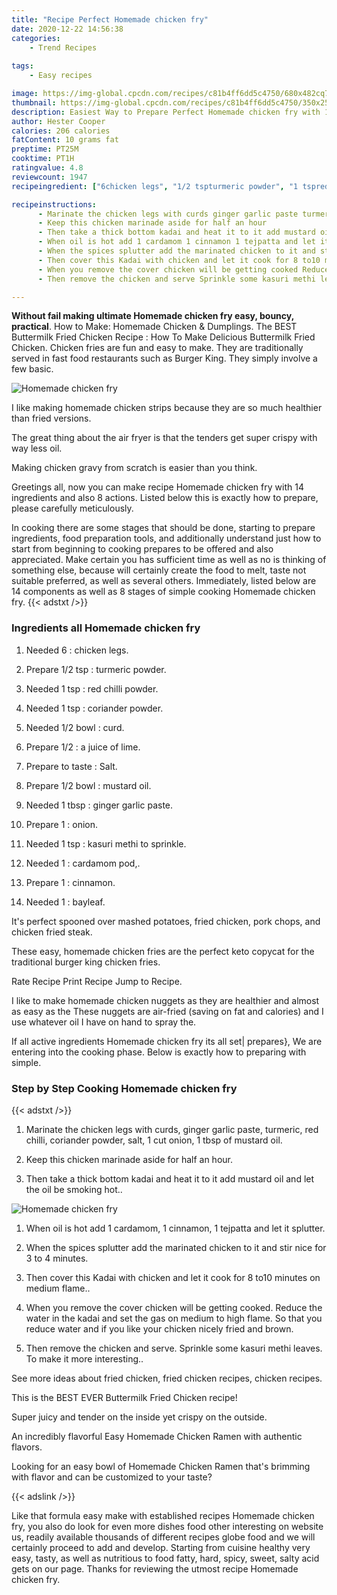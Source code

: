 ```yaml
---
title: "Recipe Perfect Homemade chicken fry"
date: 2020-12-22 14:56:38
categories:
    - Trend Recipes
    
tags:
    - Easy recipes

image: https://img-global.cpcdn.com/recipes/c81b4ff6dd5c4750/680x482cq70/homemade-chicken-fry-recipe-main-photo.jpg
thumbnail: https://img-global.cpcdn.com/recipes/c81b4ff6dd5c4750/350x250cq70/homemade-chicken-fry-recipe-main-photo.jpg
description: Easiest Way to Prepare Perfect Homemade chicken fry with 14 ingredients and 8 stages of easy cooking.
author: Hester Cooper
calories: 206 calories
fatContent: 10 grams fat
preptime: PT25M
cooktime: PT1H
ratingvalue: 4.8
reviewcount: 1947
recipeingredient: ["6chicken legs", "1/2 tspturmeric powder", "1 tspred chilli powder", "1 tspcoriander powder", "1/2    bowlcurd", "1/2a juice of lime", "to tasteSalt", "1/2 bowlmustard oil", "1 tbspginger garlic paste", "1onion", "1 tspkasuri methi to sprinkle", "1cardamom pod", "1cinnamon", "1bayleaf"]

recipeinstructions: 
      - Marinate the chicken legs with curds ginger garlic paste turmeric red chilli coriander powder salt 1 cut onion 1 tbsp of mustard oil 
      - Keep this chicken marinade aside for half an hour 
      - Then take a thick bottom kadai and heat it to it add mustard oil and let the oil be smoking hot 
      - When oil is hot add 1 cardamom 1 cinnamon 1 tejpatta and let it splutter 
      - When the spices splutter add the marinated chicken to it and stir nice for 3 to 4 minutes 
      - Then cover this Kadai with chicken and let it cook for 8 to10 minutes on medium flame 
      - When you remove the cover chicken will be getting cooked Reduce the water in the kadai and set the gas on medium to high flame So that you reduce water and if you like your chicken nicely fried and brown 
      - Then remove the chicken and serve Sprinkle some kasuri methi leaves To make it more interesting

---
```




**Without fail making ultimate Homemade chicken fry easy, bouncy, practical**. How to Make: Homemade Chicken &amp; Dumplings. The BEST Buttermilk Fried Chicken Recipe : How To Make Delicious Buttermilk Fried Chicken. Chicken fries are fun and easy to make. They are traditionally served in fast food restaurants such as Burger King. They simply involve a few basic.


![Homemade chicken fry](https://img-global.cpcdn.com/recipes/c81b4ff6dd5c4750/680x482cq70/homemade-chicken-fry-recipe-main-photo.jpg "Homemade chicken fry")



I like making homemade chicken strips because they are so much healthier than fried versions.

The great thing about the air fryer is that the tenders get super crispy with way less oil.

Making chicken gravy from scratch is easier than you think.


Greetings all, now you can make recipe Homemade chicken fry with 14 ingredients and also 8 actions. Listed below this is exactly how to prepare, please carefully meticulously.

In cooking there are some stages that should be done, starting to prepare ingredients, food preparation tools, and additionally understand just how to start from beginning to cooking prepares to be offered and also appreciated. Make certain you has sufficient time as well as no is thinking of something else, because will certainly create the food to melt, taste not suitable preferred, as well as several others. Immediately, listed below are 14 components as well as 8 stages of simple cooking Homemade chicken fry.
{{< adstxt />}}

### Ingredients all Homemade chicken fry


1. Needed 6 : chicken legs.

1. Prepare 1/2 tsp : turmeric powder.

1. Needed 1 tsp : red chilli powder.

1. Needed 1 tsp : coriander powder.

1. Needed 1/2    bowl : curd.

1. Prepare 1/2 : a juice of lime.

1. Prepare to taste : Salt.

1. Prepare 1/2 bowl : mustard oil.

1. Needed 1 tbsp : ginger garlic paste.

1. Prepare 1 : onion.

1. Needed 1 tsp : kasuri methi to sprinkle.

1. Needed 1 : cardamom pod,.

1. Prepare 1 : cinnamon.

1. Needed 1 : bayleaf.


It&#39;s perfect spooned over mashed potatoes, fried chicken, pork chops, and chicken fried steak.

These easy, homemade chicken fries are the perfect keto copycat for the traditional burger king chicken fries.

Rate Recipe Print Recipe Jump to Recipe.

I like to make homemade chicken nuggets as they are healthier and almost as easy as the These nuggets are air-fried (saving on fat and calories) and I use whatever oil I have on hand to spray the.


If all active ingredients Homemade chicken fry its all set| prepares}, We are entering into the cooking phase. Below is exactly how to preparing with simple.

### Step by Step Cooking Homemade chicken fry

{{< adstxt />}}


1. Marinate the chicken legs with curds, ginger garlic paste, turmeric, red chilli, coriander powder, salt, 1 cut onion, 1 tbsp of mustard oil.



1. Keep this chicken marinade aside for half an hour.



1. Then take a thick bottom kadai and heat it to it add mustard oil and let the oil be smoking hot..



![Homemade chicken fry](https://img-global.cpcdn.com/steps/32aaff5da6afd6ba/160x128cq70/homemade-chicken-fry-recipe-step-3-photo.jpg" "Homemade chicken fry")



1. When oil is hot add 1 cardamom, 1 cinnamon, 1 tejpatta and let it splutter.



1. When the spices splutter add the marinated chicken to it and stir nice for 3 to 4 minutes.



1. Then cover this Kadai with chicken and let it cook for 8 to10 minutes on medium flame..



1. When you remove the cover chicken will be getting cooked. Reduce the water in the kadai and set the gas on medium to high flame. So that you reduce water and if you like your chicken nicely fried and brown.



1. Then remove the chicken and serve. Sprinkle some kasuri methi leaves. To make it more interesting..




See more ideas about fried chicken, fried chicken recipes, chicken recipes.

This is the BEST EVER Buttermilk Fried Chicken recipe!

Super juicy and tender on the inside yet crispy on the outside.

An incredibly flavorful Easy Homemade Chicken Ramen with authentic flavors.

Looking for an easy bowl of Homemade Chicken Ramen that&#39;s brimming with flavor and can be customized to your taste?


{{< adslink />}}

Like that formula easy make with established recipes Homemade chicken fry, you also do look for even more dishes food other interesting on website us, readily available thousands of different recipes globe food and we will certainly proceed to add and develop. Starting from cuisine healthy very easy, tasty, as well as nutritious to food fatty, hard, spicy, sweet, salty acid gets on our page. Thanks for reviewing the utmost recipe Homemade chicken fry.
